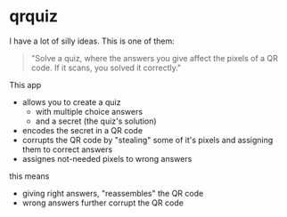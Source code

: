 # qrquiz

I have a lot of silly ideas.
This is one of them:

> "Solve a quiz, where the answers you give affect the pixels of a QR code. If it scans, you solved it correctly."

This app

- allows you to create a quiz
    - with multiple choice answers
    - and a secret (the quiz's solution)
- encodes the secret in a QR code
- corrupts the QR code by "stealing" some of it's pixels and assigning them to correct answers
- assignes not-needed pixels to wrong answers

this means

- giving right answers, "reassembles" the QR code
- wrong answers further corrupt the QR code
